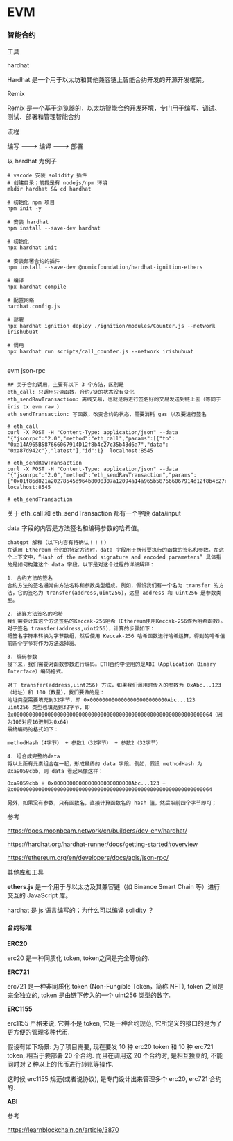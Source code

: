 # EVM

### 智能合约

工具

hardhat

Hardhat 是一个用于以太坊和其他兼容链上智能合约开发的开源开发框架。



Remix 

Remix 是一个基于浏览器的，以太坊智能合约开发环境，专门用于编写、调试、测试、部署和管理智能合约



流程

编写 ---> 编译 ---> 部署

以 hardhat 为例子

```
# vscode 安装 solidity 插件
# 创建目录；前提是有 nodejs/npm 环境
mkdir hardhat && cd hardhat

# 初始化 npm 项目
npm init -y

# 安装 hardhat
npm install --save-dev hardhat

# 初始化
npx hardhat init

# 安装部署合约的插件
npm install --save-dev @nomicfoundation/hardhat-ignition-ethers

# 编译
npx hardhat compile

# 配置网络
hardhat.config.js

# 部署
npx hardhat ignition deploy ./ignition/modules/Counter.js --network irishubuat

# 调用
npx hardhat run scripts/call_counter.js --network irishubuat


```



evm json-rpc

```
## 关于合约调用，主要有以下 3 个方法，区别是 
eth_call: 只调用只读函数，合约/链的状态没有变化
eth_sendRawTransaction: 离线交易，也就是将进行签名好的交易发送到链上去（等同于 iris tx evm raw ）
eth_sendTransaction: 写函数，改变合约的状态，需要消耗 gas 以及要进行签名

# eth_call
curl -X POST -H "Content-Type: application/json" --data '{"jsonrpc":"2.0","method":"eth_call","params":[{"to": "0xa14A965B587666067914D12f8b4c27c35b43d6a7","data": "0xa87d942c"},"latest"],"id":1}' localhost:8545

# eth_sendRawTransaction
curl -X POST -H "Content-Type: application/json" --data '{"jsonrpc":"2.0","method":"eth_sendRawTransaction","params":["0x01f86d821a20278545d964b8008307a12094a14a965b587666067914d12f8b4c27c35b43d6a78084d09de08ac080a02ae200a08b368b84724d1809d45f1bd35840e9cc7598643edf3428c284bec434a06832f9c9720e39445d98a4f43eac3ca3aad905e22395de942da424b29e981566"],"id":1}' localhost:8545

# eth_sendTransaction
```



关于 eth_call 和 eth_sendTransaction 都有一个字段 data/input

data 字段的内容是方法签名和编码参数的哈希值。

```
chatgpt 解释（以下内容有待确认！！！）
在调用 Ethereum 合约的特定方法时，data 字段用于携带要执行的函数的签名和参数。在这个上下文中，“Hash of the method signature and encoded parameters” 具体指的是如何构建这个 data 字段。以下是对这个过程的详细解释：

1. 合约方法的签名
合约方法的签名通常由方法名称和参数类型组成。例如，假设我们有一个名为 transfer 的方法，它的签名为 transfer(address,uint256)，这里 address 和 uint256 是参数类型。

2. 计算方法签名的哈希
我们需要计算这个方法签名的Keccak-256哈希（Ethereum使用Keccak-256作为哈希函数）。对于签名 transfer(address,uint256)，计算的步骤如下：
把签名字符串转换为字节数组，然后使用 Keccak-256 哈希函数进行哈希运算，得到的哈希值前四个字节将作为方法选择器。

3. 编码参数
接下来，我们需要对函数参数进行编码。ETH合约中使用的是ABI（Application Binary Interface）编码格式。

对于 transfer(address,uint256) 方法，如果我们调用时传入的参数为 0xAbc...123（地址）和 100（数量），我们要做的是：
地址类型需要填充到32字节，即 0x0000000000000000000000000Abc...123
uint256 类型也填充到32字节，即 0x0000000000000000000000000000000000000000000000000000000000000064（因为100对应16进制为0x64）
最终编码的格式如下：

methodHash（4字节） + 参数1（32字节） + 参数2（32字节）

4. 组合成完整的data
将以上所有元素组合在一起，形成最终的 data 字段。例如，假设 methodHash 为 0xa9059cbb，则 data 看起来像这样：

0xa9059cbb + 0x0000000000000000000000000Abc...123 + 0x0000000000000000000000000000000000000000000000000000000000000064

另外，如果没有参数，只有函数名，直接计算函数名的 hash 值，然后取前四个字节即可；

```

参考

https://docs.moonbeam.network/cn/builders/dev-env/hardhat/

https://hardhat.org/hardhat-runner/docs/getting-started#overview

https://ethereum.org/en/developers/docs/apis/json-rpc/



其他库和工具

**ethers.js** 是一个用于与以太坊及其兼容链（如 Binance Smart Chain 等）进行交互的 JavaScript 库。

hardhat 是 js 语言编写的；为什么可以编译 solidity ？



































#### 合约标准

**ERC20**

erc20 是一种同质化 token, token之间是完全等价的.

**ERC721**

erc721 是一种非同质化 token (Non-Fungible Token，简称 NFT), token 之间是完全独立的, token 是由链下传入的一个 uint256 类型的数字. 

**ERC1155**

erc1155 严格来说, 它并不是 token, 它是一种合约规范, 它所定义的接口的是为了更方便的管理多种代币.

假设有如下场景: 为了项目需要, 现在要发 10 种 erc20 token 和 10 种 erc721 token, 相当于要部署 20 个合约. 而且在调用这 20 个合约时, 是相互独立的, 不能同时对 2 种以上的代币进行转账等操作.

这时候 erc1155 规范(或者说协议), 是专门设计出来管理多个 erc20, erc721 合约的.



**ABI**

参考

https://learnblockchain.cn/article/3870